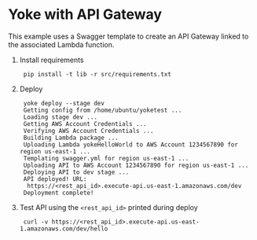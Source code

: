 # Yoke with API Gateway

This example uses a Swagger template to create an API Gateway linked to the associated Lambda function.

1. Install requirements

        pip install -t lib -r src/requirements.txt
2. Deploy

        yoke deploy --stage dev
        Getting config from /home/ubuntu/yoketest ...
        Loading stage dev ...
        Getting AWS Account Credentials ...
        Verifying AWS Account Credentials ...
        Building Lambda package ...
        Uploading Lambda yokeHelloWorld to AWS Account 1234567890 for region us-east-1 ...
        Templating swagger.yml for region us-east-1 ...
        Uploading API to AWS Account 1234567890 for region us-east-1 ...
        Deploying API to dev stage ...
        API deployed! URL:
         https://<rest_api_id>.execute-api.us-east-1.amazonaws.com/dev
        Deployment complete!
3. Test API using the `<rest_api_id>` printed during deploy

        curl -v https://<rest_api_id>.execute-api.us-east-1.amazonaws.com/dev/hello
